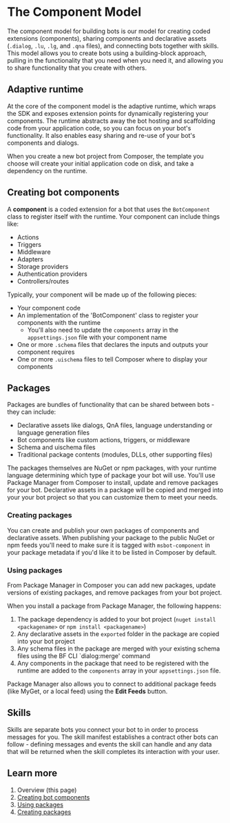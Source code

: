 # The Component Model

The component model for building bots is our model for creating coded extensions (components), sharing components and declarative assets (`.dialog`, `.lu`, `.lg`, and `.qna` files), and connecting bots together with skills. This model allows you to create bots using a building-block approach, pulling in the functionality that you need when you need it, and allowing you to share functionality that you create with others.

## Adaptive runtime

At the core of the component model is the adaptive runtime, which wraps the SDK and exposes extension points for dynamically registering your components. The runtime abstracts away the bot hosting and scaffolding code from your application code, so you can focus on your bot's functionality. It also enables easy sharing and re-use of your bot's components and dialogs.

When you create a new bot project from Composer, the template you choose will create your initial application code on disk, and take a dependency on the runtime.

## Creating bot components

A **component** is a coded extension for a bot that uses the `BotComponent` class to register itself with the runtime. Your component can include things like:

- Actions
- Triggers
- Middleware
- Adapters
- Storage providers
- Authentication providers
- Controllers/routes

Typically, your component will be made up of the following pieces:

- Your component code
- An implementation of the 'BotComponent' class to register your components with the runtime
  - You'll also need to update the `components` array in the `appsettings.json` file with your component name
- One or more `.schema` files that declares the inputs and outputs your component requires
- One or more `.uischema` files to tell Composer where to display your components

## Packages

Packages are bundles of functionality that can be shared between bots - they can include:

- Declarative assets like dialogs, QnA files, language understanding or language generation files
- Bot components like custom actions, triggers, or middleware
- Schema and uischema files
- Traditional package contents (modules, DLLs, other supporting files)

The packages themselves are NuGet or npm packages, with your runtime language determining which type of package your bot will use. You'll use Package Manager from Composer to install, update and remove packages for your bot. Declarative assets in a package will be copied and merged into your your bot project so that you can customize them to meet your needs.

### Creating packages

You can create and publish your own packages of components and declarative assets. When publishing your package to the public NuGet or npm feeds you'll need to make sure it is tagged with `msbot-component` in your package metadata if you'd like it to be listed in Composer by default.

### Using packages

From Package Manager in Composer you can add new packages, update versions of existing packages, and remove packages from your bot project.

When you install a package from Package Manager, the following happens:

1. The package dependency is added to your bot project (`nuget install <packagename>` or `npm install <packagename>`)
2. Any declarative assets in the `exported` folder in the package are copied into your bot project
3. Any schema files in the package are merged with your existing schema files using the BF CLI `dialog:merge' command
4. Any components in the package that need to be registered with the runtime are added to the `components` array in your `appsettings.json` file.

Package Manager also allows you to connect to additional package feeds (like MyGet, or a local feed) using the **Edit Feeds** button.

## Skills

Skills are separate bots you connect your bot to in order to process messages for you. The skill manifest establishes a contract other bots can follow - defining messages and events the skill can handle and any data that will be returned when the skill completes its interaction with your user.

## Learn more

1. Overview (this page)
1. [Creating bot components](/docs/extending-with-code.md)
1. [Using packages](/docs/extending-with-packages.md)
1. [Creating packages](/docs/creating-packages.md)
